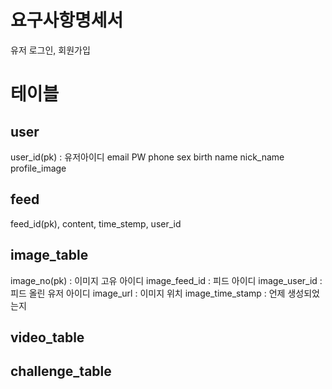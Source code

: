# 요구사항명세서
유저 로그인, 회원가입


# 테이블
## user
user_id(pk) : 유저아이디
email
PW
phone
sex
birth
name
nick_name
profile_image

## feed
feed_id(pk), content, time_stemp, user_id

## image_table
image_no(pk) : 이미지 고유 아이디
image_feed_id : 피드 아이디
image_user_id : 피드 올린 유저 아이디
image_url : 이미지 위치
image_time_stamp : 언제 생성되었는지

## video_table

## challenge_table



 
